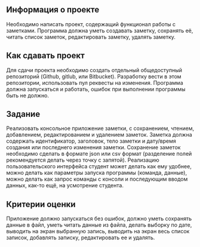 
## Информация о проекте ##
Необходимо написать проект, содержащий функционал работы с заметками.
Программа должна уметь создавать заметку, сохранять её, читать список
заметок, редактировать заметку, удалять заметку.

## Как сдавать проект ##

Для сдачи проекта необходимо создать отдельный общедоступный
репозиторий (Github, gitlub, или Bitbucket). Разработку вести в этом
репозитории, использовать пул реквесты на изменения. Программа должна
запускаться и работать, ошибок при выполнении программы быть не должно.

## Задание ##

Реализовать консольное приложение заметки, с сохранением, чтением,
добавлением, редактированием и удалением заметок. Заметка должна
содержать идентификатор, заголовок, тело заметки и дату/время создания или
последнего изменения заметки. Сохранение заметок необходимо сделать в
формате json или csv формат (разделение полей рекомендуется делать через
точку с запятой). Реализацию пользовательского интерфейса студент может
делать как ему удобнее, можно делать как параметры запуска программы
(команда, данные), можно делать как запрос команды с консоли и
последующим вводом данных, как-то ещё, на усмотрение студента.

## Критерии оценки ##

Приложение должно запускаться без ошибок, должно уметь сохранять данные в файл, уметь читать данные из файла, делать выборку по дате, выводить на экран выбранную запись, выводить на экран весь список записок, добавлять записку, редактировать ее и удалять.